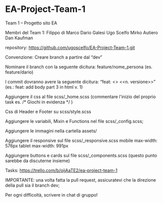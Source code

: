 # EA-Project-Team-1
Team 1 – Progetto sito EA

Membri del Team 1:
  Filippo di Marco
  Dario Galesi
  Ugo Scelfo
  Mirko Autiero
  Dan Kaufman

repository: https://github.com/ugoscelfo/EA-Project-Team-1.git

Convenzione:
  Creare branch a partire dal “dev”

  Nominare il branch con la seguente dicitura: feature/nome_persona (es. feature/dario)

  I commit dovranno avere la seguente dicitura: “feat: <<oggetto commit>> <<n. versione>>” (es.: feat: add body part 3 in html v. 1)

  Aggiungere il css al file scss/_home.scss (commentare l'inizio del proprio task es. /* Giochi in evidenza */ )

  Css di Header e Footer su scss/style.scss

  Aggiungere le variabili, Mixin e Functions nel file scss/_config.scss;

  Aggiungere le immagini nella cartella assets/

  Aggiungere il responsive sul file scss/_responsive.scss 
    mobile max-width: 576px
    tablet max-width: 991px

  Aggiungere buttons e cards sul file scss/_components.scss (questo punto sarebbe da discuterne insieme)

Tasks: 
  https://trello.com/b/oijAaTE2/ea-project-team-1

IMPORTANTE:
  una volta fatta la pull request, assicuratevi che la direzione della pull sia il branch dev;

  Per ogni difficoltà, scrivere in chat di gruppo!
